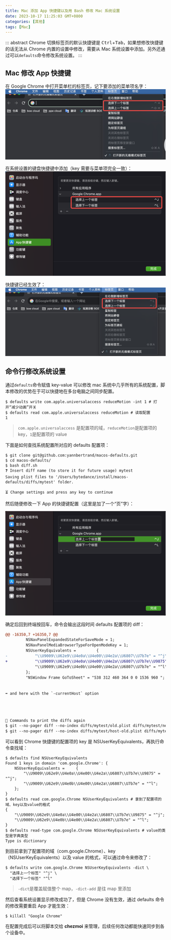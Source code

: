 ```yaml
---
title: Mac 添加 App 快捷键以及用 Bash 修改 Mac 系统设置
date: 2023-10-17 11:25:03 GMT+0800
categories: [其他]
tags: [Mac]
---
```


::: abstract
Chrome 切换标签页的默认快捷键是 <kbd>Ctrl</kbd>+<kbd>Tab</kbd>，如果想修改快捷键的话无法从 Chrome 内置的设置中修改，需要从 Mac 系统设置中添加。另外还通过可以`defaults`命令修改系统设置。
:::

<!-- more -->

## Mac 修改 App 快捷键

在 Google Chrome 中打开菜单栏的标签页，记下要添加的菜单项名字：
![Alt text](images/image.png)

在系统设置的键盘快捷键中添加（key 需要与菜单项完全一致）：
![Alt text](images/image-1.png)

快捷键已经生效了：
![Alt text](images/image-2.png)

## 命令行修改系统设置

通过`defaults`命令赋值 key-value 可以修改 mac 系统中几乎所有的系统配置，脚本修改的优势在于可以快捷地在多台电脑之间同步配置。

```terminal
$ defaults write com.apple.universalaccess reduceMotion -int 1 # 打开“减少动画”开关
$ defaults read com.apple.universalaccess reduceMotion # 读取配置
1
```

> `com.apple.universalaccess` 是配置项的域，`reduceMotion`是配置项的 key，`1`是配置项的 value

下面是如何查找系统配置所对应的 defaults 配置项：

```terminal
$ git clone git@github.com:yannbertrand/macos-defaults.git
$ cd macos-defaults/
$ bash diff.sh
❓ Insert diff name (to store it for future usage) mytest
Saving plist files to '/Users/bytedance/install/macos-defaults/diffs/mytest' folder.

⏳ Change settings and press any key to continue
```

然后随便修改一下 App 的快捷键配置（这里是加了一个“页”字）：

![Alt text](images/image-3.png)

确定后回到终端按回车，命令会输出这段时间 defaults 配置项的 diff：

```diff
@@ -16350,7 +16350,7 @@
         NSNavPanelExpandedStateForSaveMode = 1;
         NSNavPanelMediaBrowserTypeForOpenModeKey = 1;
         NSUserKeyEquivalents =         {
-            "\\U9009\\U62e9\\U4e0a\\U4e00\\U4e2a\\U6807\\U7b7e" = "^j";
+            "\\U9009\\U62e9\\U4e0a\\U4e00\\U4e2a\\U6807\\U7b7e\\U9875" = "^j";
             "\\U9009\\U62e9\\U4e0b\\U4e00\\U4e2a\\U6807\\U7b7e" = "^l";
         };
         "NSWindow Frame GoToSheet" = "538 312 460 364 0 0 1536 960 ";


➡️ and here with the `-currentHost` option




🔮 Commands to print the diffs again
$ git --no-pager diff --no-index diffs/mytest/old.plist diffs/mytest/new.plist
$ git --no-pager diff --no-index diffs/mytest/host-old.plist diffs/mytest/host-new.plist
```

可以看到 Chrome 快捷键的配置项的 key 是 NSUserKeyEquivalents，再执行命令查找域：

```terminal
$ defaults find NSUserKeyEquivalents
Found 1 keys in domain 'com.google.Chrome': {
    NSUserKeyEquivalents =     {
        "\\U9009\\U62e9\\U4e0a\\U4e00\\U4e2a\\U6807\\U7b7e\\U9875" = "^j";
        "\\U9009\\U62e9\\U4e0b\\U4e00\\U4e2a\\U6807\\U7b7e" = "^l";
    };
}
$ defaults read com.google.Chrome NSUserKeyEquivalents # 拿到了配置项的域、key以及value的格式
{
    "\\U9009\\U62e9\\U4e0a\\U4e00\\U4e2a\\U6807\\U7b7e\\U9875" = "^j";
    "\\U9009\\U62e9\\U4e0b\\U4e00\\U4e2a\\U6807\\U7b7e" = "^l";
}
$ defaults read-type com.google.Chrome NSUserKeyEquivalents # value的类型是字典类型
Type is dictionary
```

到目前拿到了配置项的域（com.google.Chrome）、key（NSUserKeyEquivalents）以及 value 的格式，可以通过命令来修改了：

```terminal
$ defaults write com.google.Chrome NSUserKeyEquivalents -dict \
  "选择上一个标签" "^j" \
  "选择下一个标签" "^l"
```

> `-dict`是覆盖赋值整个 map，`-dict-add` 是往 map 里添加

然后查看系统设置显示修改成功了，但是 Chrome 没有生效，通过 defaults 命令的修改需要重启 App 才能生效：

```terminal
$ killall "Google Chrome"
```

在配置完成后可以将脚本交给 **chezmoi** 来管理，后续任何改动都能快速同步到各个设备中。